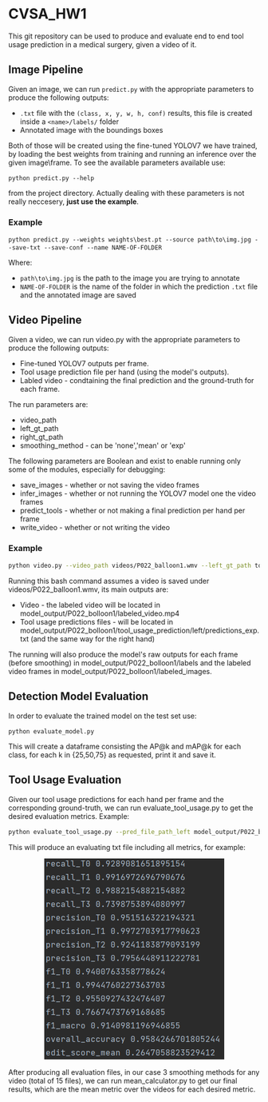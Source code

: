 # CVSA_HW1
This git repository can be used to produce and evaluate end to end tool usage prediction in a medical surgery, given a video of it.

## Image Pipeline
Given an image, we can run `predict.py` with the appropriate parameters to produce the following outputs:
* `.txt` file with the `(class, x, y, w, h, conf)` results, this file is created inside a `<name>/labels/` folder 
* Annotated image with the boundings boxes

Both of those will be created using the fine-tuned YOLOV7 we have trained, by loading the best weights from training and running an inference over the given image\frame.
To see the available parameters available use:
```
python predict.py --help
```
from the project directory.
Actually dealing with these parameters is not really neccesery, **just use the example**.

### Example
```
python predict.py --weights weights\best.pt --source path\to\img.jpg --save-txt --save-conf --name NAME-OF-FOLDER
```
Where:
* `path\to\img.jpg` is the path to the image you are trying to annotate
* `NAME-OF-FOLDER` is the name of the folder in which the prediction `.txt` file and the annotated image are saved

## Video Pipeline
Given a video, we can run video.py with the appropriate parameters to produce the following outputs:
* Fine-tuned YOLOV7 outputs per frame.
* Tool usage prediction file per hand (using the model's outputs).
* Labled video - condtaining the final prediction and the ground-truth for each frame.

The run parameters are:
* video_path
* left_gt_path
* right_gt_path
* smoothing_method - can be 'none','mean' or 'exp'

The following parameters are Boolean and exist to enable running only some of the modules, especially for debugging:
* save_images - whether or not saving the video frames
* infer_images - whether or not running the YOLOV7 model one the video frames
* predict_tools - whether or not making a final prediction per hand per frame
* write_video - whether or not writing the video

### Example
```bash
python video.py --video_path videos/P022_balloon1.wmv --left_gt_path tools_gt/tools_left/P022_balloon1.txt --right_gt_path tools_gt/tools_right/P022_balloon1.txt --smoothing_method exp --save_images --infer_images --predict_tools --write_video
```
Running this bash command assumes a video is saved under videos/P022_balloon1.wmv, its main outputs are:
* Video - the labeled video will be located in model_output/P022_bolloon1/labeled_video.mp4
* Tool usage predictions files - will be located in model_output/P022_bolloon1/tool_usage_prediction/left/predictions_exp.txt (and the same way for the right hand)

The running will also produce the model's raw outputs for each frame (before smoothing) in model_output/P022_bolloon1/labels and the labeled video frames in model_output/P022_bolloon1/labeled_images. 

## Detection Model Evaluation
In order to evaluate the trained model on the test set use:
```
python evaluate_model.py
```
This will create a dataframe consisting the AP@k and mAP@k for each class, for each k in {25,50,75} as requested, print it and save it.

## Tool Usage Evaluation
Given our tool usage predictions for each hand per frame and the corresponding ground-truth, we can run evaluate_tool_usage.py to get the desired evaluation metrics.
Example:
```bash
python evaluate_tool_usage.py --pred_file_path_left model_output/P022_balloon1/tool_usage_prediction/left/predictions_exp.txt --pred_file_path_right model_output/P022_balloon1/tool_usage_prediction/right/predictions_exp.txt --gt_file_path_left tools_gt/tools_left/P022_balloon1.txt --gt_file_path_right tools_gt/tools_right/P022_balloon1.txt --video_name P022_balloon1 --smoothing_method exp
```

This will produce an evaluating txt file including all metrics, for example:
<p align="center">
  <img src="https://github.com/TalIfargan/CVSA_HW1/blob/master/metrics_example.png" />
</p>

After producing all evaluation files, in our case 3 smoothing methods for any video (total of 15 files), we can run mean_calculator.py to get our final results, which are the mean metric over the videos for each desired metric.


